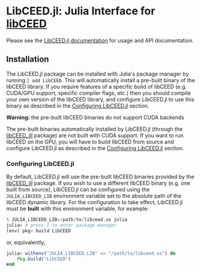 # LibCEED.jl: Julia Interface for [libCEED](https://github.com/CEED/libCEED)

Please see the [LibCEED.jl
documentation](http://ceed.exascaleproject.org/libCEED-julia-docs/dev/) for
usage and API documentation.

## Installation

The LibCEED.jl package can be installed with Julia's package manager by running
`] add LibCEED`. This will automatically install a pre-built binary of the
libCEED library. If you require features of a specific build of libCEED (e.g.
CUDA/GPU support, specific compiler flags, etc.) then you should compile your
own version of the libCEED library, and configure LibCEED.jl to use this binary
as described in the [Configuring LibCEED.jl](@ref) section.

**Warning:** the pre-built libCEED binaries do not support CUDA backends

The pre-built binaries automatically installed by LibCEED.jl (through the
[libCEED_jll](https://juliahub.com/ui/Packages/libCEED_jll/LB2fn) package) are
not built with CUDA support. If you want to run libCEED on the GPU, you will
have to build libCEED from source and configure LibCEED.jl as described in the
[Configuring LibCEED.jl](@ref) section.

### Configuring LibCEED.jl

By default, LibCEED.jl will use the pre-built libCEED binaries provided by the
[libCEED_jll](https://juliahub.com/ui/Packages/libCEED_jll/LB2fn) package. If
you wish to use a different libCEED binary (e.g. one built from source),
LibCEED.jl can be configured using the `JULIA_LIBCEED_LIB` environment variable
set to the absolute path of the libCEED dynamic library. For the configuration
to take effect, LibCEED.jl must be **built** with this environment variable, for
example:

```julia
% JULIA_LIBCEED_LIB=/path/to/libceed.so julia
julia> # press ] to enter package manager
(env) pkg> build LibCEED
```
or, equivalently,
```julia
julia> withenv("JULIA_LIBCEED_LIB" => "/path/to/libceed.so") do
    Pkg.build("LibCEED")
end
```
